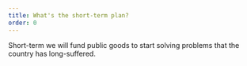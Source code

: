 ```yaml
---
title: What's the short-term plan?
order: 0
---
```


Short-term we will fund public goods to start solving problems that the country has long-suffered.

